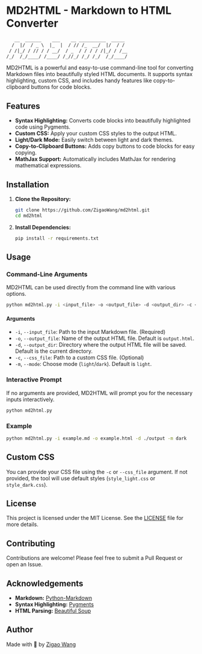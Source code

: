 # MD2HTML - Markdown to HTML Converter

```txt
   __  ______    ___    __ __________  _____ 
  /  |/  / _ \  |_  |  / // /_  __/  |/  / / 
 / /|_/ / // / / __/  / _  / / / / /|_/ / /__
/_/  /_/____/ /____/ /_//_/ /_/ /_/  /_/____/
```

MD2HTML is a powerful and easy-to-use command-line tool for converting Markdown files into beautifully styled HTML documents. It supports syntax highlighting, custom CSS, and includes handy features like copy-to-clipboard buttons for code blocks.

## Features

- **Syntax Highlighting:** Converts code blocks into beautifully highlighted code using Pygments.
- **Custom CSS:** Apply your custom CSS styles to the output HTML.
- **Light/Dark Mode:** Easily switch between light and dark themes.
- **Copy-to-Clipboard Buttons:** Adds copy buttons to code blocks for easy copying.
- **MathJax Support:** Automatically includes MathJax for rendering mathematical expressions.

## Installation

1. **Clone the Repository:**
    ```sh
    git clone https://github.com/ZigaoWang/md2html.git
    cd md2html
    ```

2. **Install Dependencies:**
    ```sh
    pip install -r requirements.txt
    ```

## Usage

### Command-Line Arguments

MD2HTML can be used directly from the command line with various options.

```sh
python md2html.py -i <input_file> -o <output_file> -d <output_dir> -c <css_file> -m <mode>
```

#### Arguments

- `-i`, `--input_file`: Path to the input Markdown file. (Required)
- `-o`, `--output_file`: Name of the output HTML file. Default is `output.html`.
- `-d`, `--output_dir`: Directory where the output HTML file will be saved. Default is the current directory.
- `-c`, `--css_file`: Path to a custom CSS file. (Optional)
- `-m`, `--mode`: Choose mode (`light`/`dark`). Default is `light`.

### Interactive Prompt

If no arguments are provided, MD2HTML will prompt you for the necessary inputs interactively.

```sh
python md2html.py
```

### Example

```sh
python md2html.py -i example.md -o example.html -d ./output -m dark
```

## Custom CSS

You can provide your CSS file using the `-c` or `--css_file` argument. If not provided, the tool will use default styles (`style_light.css` or `style_dark.css`).

## License

This project is licensed under the MIT License. See the [LICENSE](LICENSE) file for more details.

## Contributing

Contributions are welcome! Please feel free to submit a Pull Request or open an Issue.

## Acknowledgements

- **Markdown:** [Python-Markdown](https://github.com/Python-Markdown/markdown)
- **Syntax Highlighting:** [Pygments](https://pygments.org/)
- **HTML Parsing:** [Beautiful Soup](https://www.crummy.com/software/BeautifulSoup/)

## Author

Made with 💜 by [Zigao Wang](https://zigao.wang)
